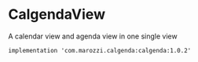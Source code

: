 # CalgendaView
A calendar view and agenda view in one single view


    implementation 'com.marozzi.calgenda:calgenda:1.0.2'
